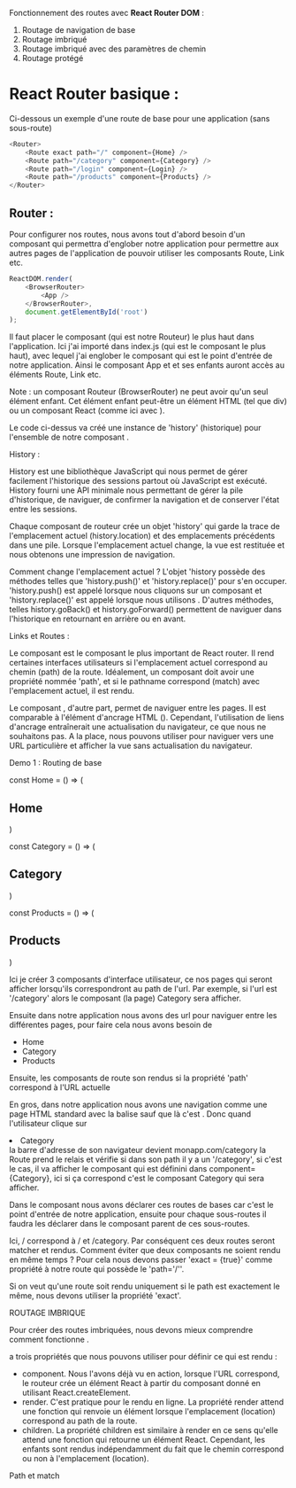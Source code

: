 Fonctionnement des routes avec **React Router DOM** :

1. Routage de navigation de base
2. Routage imbriqué
3. Routage imbriqué avec des paramètres de chemin
4. Routage protégé

# React Router basique :

Ci-dessous un exemple d'une route de base pour une application (sans sous-route)

```JavaScript
<Router>
    <Route exact path="/" component={Home} />
    <Route path="/category" component={Category} />
    <Route path="/login" component={Login} />
    <Route path="/products" component={Products} />
</Router>
```

## Router :

Pour configurer nos routes, nous avons tout d'abord besoin d'un composant qui permettra d'englober notre application pour permettre aux autres pages de l'application de pouvoir utiliser les composants Route, Link etc.

```JavaScript
ReactDOM.render(
    <BrowserRouter>
        <App />
    </BrowserRouter>,
    document.getElementById('root')
);
```

Il faut placer le composant <BrowserRouter> (qui est notre Routeur) le plus haut dans l'application.
Ici j'ai importé <BrowserRouter> dans index.js (qui est le composant le plus haut), avec lequel j'ai englober le composant <App> qui est le point d'entrée de notre application. Ainsi le composant App et et ses enfants auront accès au éléments Route, Link etc.

Note : un composant Routeur (BrowserRouter) ne peut avoir qu'un seul élément enfant. Cet élément enfant peut-être un élément HTML (tel que div) ou un composant React (comme ici avec <App>).

Le code ci-dessus va créé une instance de 'history' (historique) pour l'ensemble de notre composant <App>.

History :

History est une bibliothèque JavaScript qui nous permet de gérer facilement l'historique des sessions partout où JavaScript est exécuté.
History fourni une API minimale nous permettant de gérer la pile d'historique, de naviguer, de confirmer la navigation et de conserver l'état entre les sessions.

Chaque composant de routeur crée un objet 'history' qui garde la trace de l'emplacement actuel (history.location) et des emplacements précédents dans une pile. Lorsque l'emplacement actuel change, la vue est restituée et nous obtenons une impression de navigation.

Comment change l'emplacement actuel ? L'objet 'history possède des méthodes telles que 'history.push()' et 'history.replace()' pour s'en occuper. 'history.push() est appelé lorsque nous cliquons sur un composant <Link> et 'history.replace()' est appelé lorsque nous utilisons <Redirect>.
D'autres méthodes, telles history.goBack() et history.goForward() permettent de naviguer dans l'historique en retournant en arrière ou en avant.


Links et Routes :

Le composant <Route> est le composant le plus important de React router. Il rend certaines interfaces utilisateurs si l'emplacement actuel correspond au chemin (path) de la route.
Idéalement, un composant <Route> doit avoir une propriété nommée 'path', et si le pathname correspond (match) avec l'emplacement actuel, il est rendu.

Le composant <Link>, d'autre part, permet de naviguer entre les pages. Il est comparable à l'élément d'ancrage HTML (<a>). Cependant, l'utilisation de liens d'ancrage entraînerait une actualisation du navigateur, ce que nous ne souhaitons pas.
A la place, nous pouvons utiliser <Link> pour naviguer vers une URL particulière et afficher la vue sans actualisation du navigateur.


Demo 1 : Routing de base

const Home = () => (
    <div>
        <h2>Home</h2>
    </div>
)

const Category = () => (
    <div>
        <h2>Category</h2>
    </div>
)

const Products = () => (
    <div>
        <h2>Products</h2>
    </div>
)

Ici je créer 3 composants d'interface utilisateur, ce nos pages qui seront afficher lorsqu'ils correspondront au path de l'url. Par exemple, si l'url est '/category' alors le composant (la page) Category sera afficher.

Ensuite dans notre application nous avons des url pour naviguer entre les différentes pages, pour faire cela nous avons besoin de <Link>

<ul>
    <li><Link to="/">Home</Link></li>
    <li><Link to="/category">Category</Link></li>
    <li><Link to="/products">Products</Link></li>
</ul>

Ensuite, les composants de route son rendus si la propriété 'path' correspond à l'URL actuelle

<Route path="/" component={Home} />
<Route path="/category" component={Category} />
<Route path="/products" component={Products} />

En gros, dans notre application nous avons une navigation comme une page HTML standard avec la balise <a> sauf que là c'est <Link>.
Donc quand l'utilisateur clique sur <li><Link to="/category">Category</Link></li> la barre d'adresse de son navigateur devient monapp.com/category
la Route prend le relais et vérifie si dans son path il y a un '/category', si c'est le cas, il va afficher le composant qui est définini dans component={Category},
ici si ça correspond c'est le composant Category qui sera afficher.

Dans le composant <App> nous avons déclarer ces routes de bases car c'est le point d'entrée de notre application, ensuite pour chaque sous-routes il faudra les déclarer dans le composant parent de ces sous-routes.

Ici, / correspond à / et /category. Par conséquent ces deux routes seront matcher et rendus. Comment éviter que deux composants ne soient rendu en même temps ?
Pour cela nous devons passer 'exact = {true}' comme propriété à notre route qui possède le 'path='/''.

<Route exact={true} path="/" component={Home} />

Si on veut qu'une route soit rendu uniquement si le path est exactement le même, nous devons utiliser la propriété 'exact'.

ROUTAGE IMBRIQUE

Pour créer des routes imbriquées, nous devons mieux comprendre comment fonctionne <Route>.

<Route> a trois propriétés que nous pouvons utiliser pour définir ce qui est rendu :

* component. Nous l'avons déjà vu en action, lorsque l'URL correspond, le routeur crée un élément React à partir du composant donné en utilisant React.createElement.
* render. C'est pratique pour le rendu en ligne. La propriété render attend une fonction qui renvoie un élément lorsque l'emplacement (location) correspond au path de la route.
* children. La propriété children est similaire à render en ce sens qu'elle attend une fonction qui retourne un élément React. Cependant, les enfants sont rendus indépendamment du fait que le chemin correspond ou non à l'emplacement (location).


Path et match
